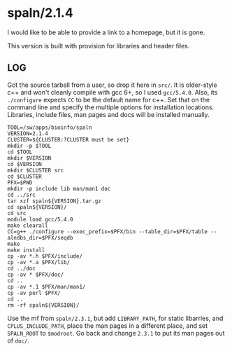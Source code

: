 spaln/2.1.4
===========

I would like to be able to provide a link to a homepage, but it is gone.

This version is built with provision for libraries and header files.

LOG
---

Got the source tarball from a user, so drop it here in `src/`.  It is
older-style c++ and won't cleanly compile with gcc 6+, so I used `gcc/5.4.0`.
Also, its `./configure` expects `CC` to be the default name for c++.  Set that
on the command line and specify the multiple options for installation
locations.  Libraries, include files, man pages and docs will be installed
manually.


    TOOL=/sw/apps/bioinfo/spaln
    VERSION=2.1.4
    CLUSTER=${CLUSTER:?CLUSTER must be set}
    mkdir -p $TOOL
    cd $TOOL
    mkdir $VERSION
    cd $VERSION
    mkdir $CLUSTER src
    cd $CLUSTER
    PFX=$PWD
    mkdir -p include lib man/man1 doc
    cd ../src
    tar xzf spaln${VERSION}.tar.gz 
    cd spaln${VERSION}/
    cd src
    module load gcc/5.4.0
    make clearall
    CC=g++ ./configure --exec_prefix=$PFX/bin --table_dir=$PFX/table --alndbs_dir=$PFX/seqdb
    make
    make install
    cp -av *.h $PFX/include/
    cp -av *.a $PFX/lib/
    cd ../doc
    cp -av * $PFX/doc/
    cd ..
    cp -av *.1 $PFX/man/man1/
    cp -av perl $PFX/
    cd ..
    rm -rf spaln${VERSION}/


Use the mf from `spaln/2.3.1`, but add `LIBRARY_PATH`, for static libarries,
and `CPLUS_INCLUDE_PATH`, place the man pages in a different place, and set
`SPALN_ROOT` to `$modroot`.  Go back and change `2.3.1` to put its man pages
out of `doc/`.

